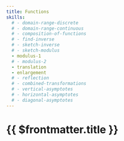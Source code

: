 ```yaml
---
title: Functions
skills:
  # - domain-range-discrete
  # - domain-range-continuous
  # - composition-of-functions
  # - find-inverse
  # - sketch-inverse
  # - sketch-modulus
  - modulus-1
  # - modulus-2
  - translation
  - enlargement
  # - reflection
  # - combined-transformations
  # - vertical-asymptotes
  # - horizontal-asymptotes
  # - diagonal-asymptotes
---
```


# {{ $frontmatter.title }}
